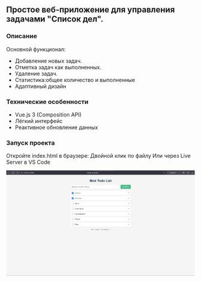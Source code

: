 ## Простое веб-приложение для управления задачами "Список дел". 
### Описание
Основной функционал: 
- Добавление новых задач.
- Отметка задач как выполненных.
- Удаление задач.
- Статистика:общее количество и выполненные
- Адаптивный дизайн 

### Технические особенности
- Vue.js 3 (Composition API)
- Лёгкий интерфейс
- Реактивное обновление данных

### Запуск проекта
Откройте index.html в браузере:
Двойной клик по файлу 
Или через Live Server в VS Code


![Основной интерфейс](./src/2025-07-18_00-05-09.png)
